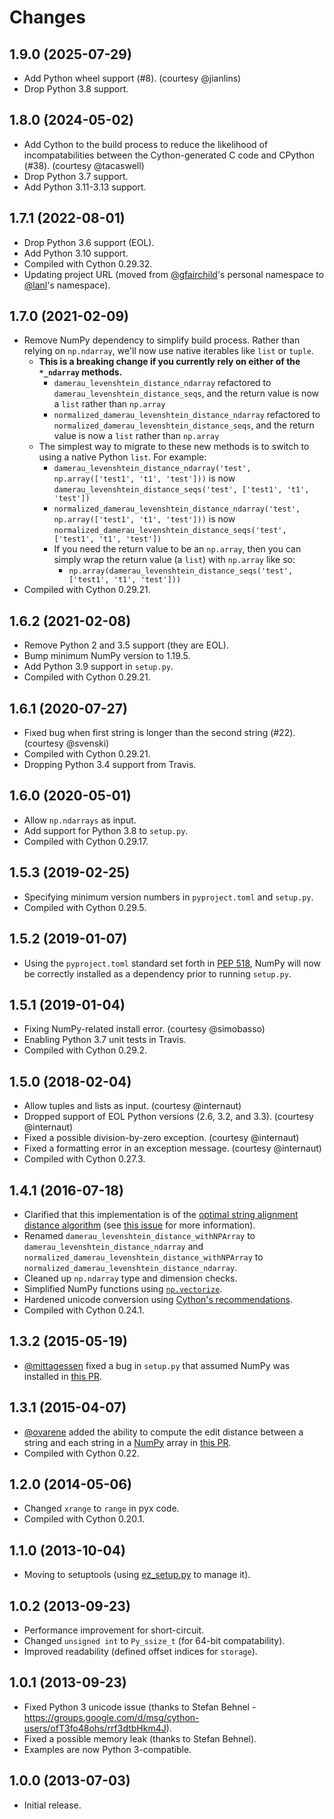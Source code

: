 # Changes

## 1.9.0 (2025-07-29)
* Add Python wheel support (#8). (courtesy @jianlins)
* Drop Python 3.8 support.

## 1.8.0 (2024-05-02)
* Add Cython to the build process to reduce the likelihood of incompatabilities between the Cython-generated C code and CPython (#38). (courtesy @tacaswell)
* Drop Python 3.7 support.
* Add Python 3.11-3.13 support.

## 1.7.1 (2022-08-01)

* Drop Python 3.6 support (EOL).
* Add Python 3.10 support.
* Compiled with Cython 0.29.32.
* Updating project URL (moved from [@gfairchild](https://github.com/gfairchild)'s personal namespace to [@lanl](https://github.com/lanl)'s namespace).

## 1.7.0 (2021-02-09)

* Remove NumPy dependency to simplify build process. Rather than relying on `np.ndarray`, we'll now use native iterables like `list` or `tuple`.
    * **This is a breaking change if you currently rely on either of the `*_ndarray` methods.**
        * `damerau_levenshtein_distance_ndarray` refactored to `damerau_levenshtein_distance_seqs`, and the return value is now a `list` rather than `np.array`
        * `normalized_damerau_levenshtein_distance_ndarray` refactored to `normalized_damerau_levenshtein_distance_seqs`, and the return value is now a `list` rather than `np.array`
    * The simplest way to migrate to these new methods is to switch to using a native Python `list`. For example:
        * `damerau_levenshtein_distance_ndarray('test', np.array(['test1', 't1', 'test']))` is now `damerau_levenshtein_distance_seqs('test', ['test1', 't1', 'test'])`
        * `normalized_damerau_levenshtein_distance_ndarray('test', np.array(['test1', 't1', 'test']))` is now `normalized_damerau_levenshtein_distance_seqs('test', ['test1', 't1', 'test'])`
        * If you need the return value to be an `np.array`, then you can simply wrap the return value (a `list`) with `np.array` like so:
            * `np.array(damerau_levenshtein_distance_seqs('test', ['test1', 't1', 'test']))`
* Compiled with Cython 0.29.21.

## 1.6.2 (2021-02-08)

* Remove Python 2 and 3.5 support (they are EOL).
* Bump minimum NumPy version to 1.19.5.
* Add Python 3.9 support in `setup.py`.
* Compiled with Cython 0.29.21.

## 1.6.1 (2020-07-27)

* Fixed bug when first string is longer than the second string (#22). (courtesy @svenski)
* Compiled with Cython 0.29.21.
* Dropping Python 3.4 support from Travis.

## 1.6.0 (2020-05-01)

* Allow `np.ndarrays` as input.
* Add support for Python 3.8 to `setup.py`.
* Compiled with Cython 0.29.17.

## 1.5.3 (2019-02-25)

* Specifying minimum version numbers in `pyproject.toml` and `setup.py`.
* Compiled with Cython 0.29.5.

## 1.5.2 (2019-01-07)

* Using the `pyproject.toml` standard set forth in [PEP 518](https://www.python.org/dev/peps/pep-0518/), NumPy will now be correctly installed as a dependency prior to running `setup.py`.

## 1.5.1 (2019-01-04)

* Fixing NumPy-related install error. (courtesy @simobasso)
* Enabling Python 3.7 unit tests in Travis.
* Compiled with Cython 0.29.2.

## 1.5.0 (2018-02-04)

* Allow tuples and lists as input. (courtesy @internaut)
* Dropped support of EOL Python versions (2.6, 3.2, and 3.3). (courtesy @internaut)
* Fixed a possible division-by-zero exception. (courtesy @internaut)
* Fixed a formatting error in an exception message. (courtesy @internaut)
* Compiled with Cython 0.27.3.

## 1.4.1 (2016-07-18)
* Clarified that this implementation is of the [optimal string alignment distance algorithm](https://en.wikipedia.org/wiki/Damerau%E2%80%93Levenshtein_distance#Optimal_string_alignment_distance) (see [this issue](https://github.com/gfairchild/pyxDamerauLevenshtein/issues/6) for more information).
* Renamed `damerau_levenshtein_distance_withNPArray` to `damerau_levenshtein_distance_ndarray` and `normalized_damerau_levenshtein_distance_withNPArray` to `normalized_damerau_levenshtein_distance_ndarray`.
* Cleaned up `np.ndarray` type and dimension checks.
* Simplified NumPy functions using [`np.vectorize`](https://docs.scipy.org/doc/numpy/reference/generated/numpy.vectorize.html).
* Hardened unicode conversion using [Cython's recommendations](http://docs.cython.org/src/tutorial/strings.html#accepting-strings-from-python-code).
* Compiled with Cython 0.24.1.

## 1.3.2 (2015-05-19)
* [@mittagessen](https://github.com/mittagessen) fixed a bug in `setup.py` that assumed NumPy was installed in [this PR](https://github.com/gfairchild/pyxDamerauLevenshtein/pull/5).

## 1.3.1 (2015-04-07)
* [@ovarene](https://github.com/ovarene) added the ability to compute the edit distance between a string and each string in a [NumPy](http://www.numpy.org/) array in [this PR](https://github.com/gfairchild/pyxDamerauLevenshtein/pull/3).
* Compiled with Cython 0.22.

## 1.2.0 (2014-05-06)
* Changed `xrange` to `range` in pyx code.
* Compiled with Cython 0.20.1.

## 1.1.0 (2013-10-04)
* Moving to setuptools (using [ez_setup.py](https://bitbucket.org/pypa/setuptools/downloads/ez_setup.py) to manage it).

## 1.0.2 (2013-09-23)
* Performance improvement for short-circuit.
* Changed `unsigned int` to `Py_ssize_t` (for 64-bit compatability).
* Improved readability (defined offset indices for `storage`).

## 1.0.1 (2013-09-23)
* Fixed Python 3 unicode issue (thanks to Stefan Behnel - https://groups.google.com/d/msg/cython-users/ofT3fo48ohs/rrf3dtbHkm4J).
* Fixed a possible memory leak (thanks to Stefan Behnel).
* Examples are now Python 3-compatible.

## 1.0.0 (2013-07-03)
* Initial release.
